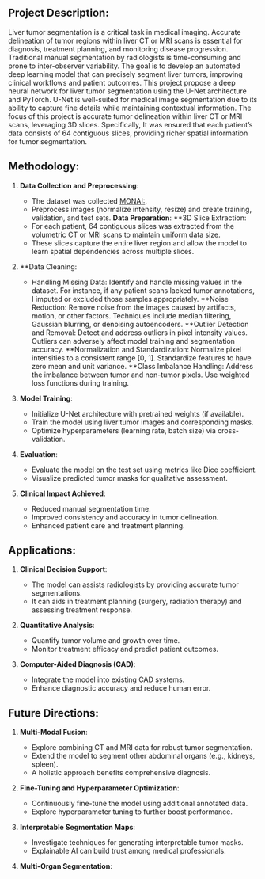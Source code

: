 
## Project Description:
Liver tumor segmentation is a critical task in medical imaging. Accurate delineation of tumor regions within liver CT or MRI scans is essential for diagnosis, treatment planning, and monitoring disease progression. Traditional manual segmentation by radiologists is time-consuming and prone to inter-observer variability. The goal is to develop an automated deep learning model that can precisely segment liver tumors, improving clinical workflows and patient outcomes.
This project propose a deep neural network for liver tumor segmentation using the U-Net architecture and PyTorch. U-Net is well-suited for medical image segmentation due to its ability to capture fine details while maintaining contextual information. The focus of this project is accurate tumor delineation within liver CT or MRI scans, leveraging 3D slices. Specifically, It was ensured that each patient’s data consists of 64 contiguous slices, providing richer spatial information for tumor segmentation.

## Methodology:
1. **Data Collection and Preprocessing**:
   - The dataset was collected [MONAI:](https://drive.google.com/drive/folders/1HqEgzS8BV2c7xYNrZdEAnrHk7osJJ--2).
   - Preprocess images (normalize intensity, resize) and create training, validation, and test sets.
   **Data Preparation**:
   **3D Slice Extraction:
   - For each patient, 64 contiguous slices was extracted from the volumetric CT or MRI scans to maintain uniform data size.
   - These slices capture the entire liver region and allow the model to learn spatial dependencies across multiple slices.
2. **Data Cleaning:
   - Handling Missing Data:
      Identify and handle missing values in the dataset.
      For instance, if any patient scans lacked tumor annotations, I imputed or excluded those samples appropriately.
   **Noise Reduction:
      Remove noise from the images caused by artifacts, motion, or other factors.
      Techniques include median filtering, Gaussian blurring, or denoising autoencoders.
   **Outlier Detection and Removal:
     Detect and address outliers in pixel intensity values. Outliers can adversely affect model training and segmentation accuracy.
   **Normalization and Standardization:
     Normalize pixel intensities to a consistent range [0, 1].
     Standardize features to have zero mean and unit variance.
   **Class Imbalance Handling:
     Address the imbalance between tumor and non-tumor pixels.
     Use weighted loss functions during training.
3. **Model Training**:
   - Initialize U-Net architecture with pretrained weights (if available).
   - Train the model using liver tumor images and corresponding masks.
   - Optimize hyperparameters (learning rate, batch size) via cross-validation.

4. **Evaluation**:
   - Evaluate the model on the test set using metrics like Dice coefficient.
   - Visualize predicted tumor masks for qualitative assessment.

4. **Clinical Impact Achieved**:
   - Reduced manual segmentation time.
   - Improved consistency and accuracy in tumor delineation.
   - Enhanced patient care and treatment planning.


## Applications:
1. **Clinical Decision Support**:
   - The model can assists radiologists by providing accurate tumor segmentations.
   - It can aids in treatment planning (surgery, radiation therapy) and assessing treatment response.

2. **Quantitative Analysis**:
   - Quantify tumor volume and growth over time.
   - Monitor treatment efficacy and predict patient outcomes.

3. **Computer-Aided Diagnosis (CAD)**:
   - Integrate the model into existing CAD systems.
   - Enhance diagnostic accuracy and reduce human error.


## Future Directions:
1. **Multi-Modal Fusion**:
   - Explore combining CT and MRI data for robust tumor segmentation.
   - Extend the model to segment other abdominal organs (e.g., kidneys, spleen).
   - A holistic approach benefits comprehensive diagnosis.

2. **Fine-Tuning and Hyperparameter Optimization**:
   - Continuously fine-tune the model using additional annotated data.
   - Explore hyperparameter tuning to further boost performance.

2. **Interpretable Segmentation Maps**:
   - Investigate techniques for generating interpretable tumor masks.
   - Explainable AI can build trust among medical professionals.

2. **Multi-Organ Segmentation**:




